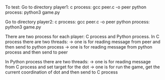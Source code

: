 To test:
Go to directory player1: 
    c process: gcc peer.c -o peer
    python process: python3 game.py

Go to directory player2: 
    c process: gcc peer.c -o peer
    python process: python3 game.py



There are two process for each player: C process and Python process. 
In C process there are two threads:
 -> one is for reading message from peer and then send to python process
 -> one is for reading message from python process and then send to peer

In Python process there are two threads:
 -> one is for reading message from C process and set target for the dot
 -> one is for run the game, get the current coordination of dot and then send to C process
